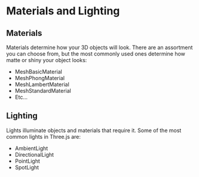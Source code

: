 # Materials and Lighting

## Materials

Materials determine how your 3D objects will look. There are an assortment you can choose from, but the most commonly used ones determine how matte or shiny your object looks:

- MeshBasicMaterial
- MeshPhongMaterial
- MeshLambertMaterial
- MeshStandardMaterial
- Etc...

## Lighting

Lights illuminate objects and materials that require it. Some of the most common lights in Three.js are:

- AmbientLight
- DirectionalLight
- PointLight
- SpotLight
